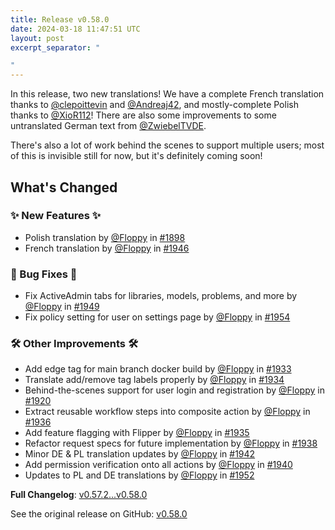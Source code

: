 ```yaml
---
title: Release v0.58.0
date: 2024-03-18 11:47:51 UTC
layout: post
excerpt_separator: "

"
---
```

In this release, two new translations! We have a complete French translation thanks to [@clepoittevin](https://github.com/clepoittevin) and [@Andreaj42](https://github.com/Andreaj42), and mostly-complete Polish thanks to [@XioR112](https://github.com/XioR112)! There are also some improvements to some untranslated German text from [@ZwiebelTVDE](https://github.com/ZwiebelTVDE).

There's also a lot of work behind the scenes to support multiple users; most of this is invisible still for now, but it's definitely coming soon!

## What's Changed
### ✨ New Features ✨
* Polish translation by [@Floppy](https://github.com/Floppy) in [#1898](https://github.com/manyfold3d/manyfold/pull/1898)
* French translation by [@Floppy](https://github.com/Floppy) in [#1946](https://github.com/manyfold3d/manyfold/pull/1946)
### 🐛 Bug Fixes 🐛
* Fix ActiveAdmin tabs for libraries, models, problems, and more by [@Floppy](https://github.com/Floppy) in [#1949](https://github.com/manyfold3d/manyfold/pull/1949)
* Fix policy setting for user on settings page by [@Floppy](https://github.com/Floppy) in [#1954](https://github.com/manyfold3d/manyfold/pull/1954)
### 🛠️ Other Improvements 🛠️
* Add edge tag for main branch docker build by [@Floppy](https://github.com/Floppy) in [#1933](https://github.com/manyfold3d/manyfold/pull/1933)
* Translate add/remove tag labels properly by [@Floppy](https://github.com/Floppy) in [#1934](https://github.com/manyfold3d/manyfold/pull/1934)
* Behind-the-scenes support for user login and registration by [@Floppy](https://github.com/Floppy) in [#1920](https://github.com/manyfold3d/manyfold/pull/1920)
* Extract reusable workflow steps into composite action by [@Floppy](https://github.com/Floppy) in [#1936](https://github.com/manyfold3d/manyfold/pull/1936)
* Add feature flagging with Flipper by [@Floppy](https://github.com/Floppy) in [#1935](https://github.com/manyfold3d/manyfold/pull/1935)
* Refactor request specs for future implementation by [@Floppy](https://github.com/Floppy) in [#1938](https://github.com/manyfold3d/manyfold/pull/1938)
* Minor DE & PL translation updates by [@Floppy](https://github.com/Floppy) in [#1942](https://github.com/manyfold3d/manyfold/pull/1942)
* Add permission verification onto all actions by [@Floppy](https://github.com/Floppy) in [#1940](https://github.com/manyfold3d/manyfold/pull/1940)
* Updates to PL and DE translations by [@Floppy](https://github.com/Floppy) in [#1952](https://github.com/manyfold3d/manyfold/pull/1952)

**Full Changelog**: [v0.57.2...v0.58.0](https://github.com/manyfold3d/manyfold/compare/v0.57.2...v0.58.0)

See the original release on GitHub: [v0.58.0](https://github.com/manyfold3d/manyfold/releases/tag/v0.58.0)
